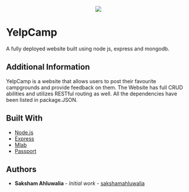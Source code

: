 <div align="center">
  <img src ="https://camo.githubusercontent.com/dfe125b1579e723de45a206328df7e0705ed9f9f/68747470733a2f2f6e6f64656a732e6f72672f7374617469632f696d616765732f6c6f676f732f6e6f64656a732e706e67" />
</div>

# YelpCamp
A fully deployed website built using node js, express and mongodb.

## Additional Information
YelpCamp is a website that allows users to post their favourite campgrounds and provide feedback on them.
The Website has full CRUD abilities and utilizes RESTful routing as well.
All the dependencies have been listed in package.JSON.

## Built With

* [Node.js](https://nodejs.org/en/) 
* [Express](https://expressjs.com)
* [Mlab](https://mlab.com)
* [Passport](http://www.passportjs.org)

## Authors

* **Saksham Ahluwalia** - *Initial work* - [sakshamahluwalia](https://github.com/sakshamahluwalia)

